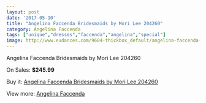 ```yaml
---
layout: post
date: '2017-05-10'
title: "Angelina Faccenda Bridesmaids by Mori Lee 204260"
category: Angelina Faccenda
tags: ["unique","dresses","faccenda","angelina","special"]
image: http://www.eudances.com/9684-thickbox_default/angelina-faccenda-bridesmaids-by-mori-lee-204260.jpg
---
```

Angelina Faccenda Bridesmaids by Mori Lee 204260

On Sales: **$245.99**
<a href="https://www.eudances.com/en/angelina-faccenda/3190-angelina-faccenda-bridesmaids-by-mori-lee-204260.html"><amp-img layout="responsive" width="600" height="600" src="//www.eudances.com/9684-thickbox_default/angelina-faccenda-bridesmaids-by-mori-lee-204260.jpg" alt="Angelina Faccenda Bridesmaids by Mori Lee 204260 0" /></a>
<a href="https://www.eudances.com/en/angelina-faccenda/3190-angelina-faccenda-bridesmaids-by-mori-lee-204260.html"><amp-img layout="responsive" width="600" height="600" src="//www.eudances.com/9688-thickbox_default/angelina-faccenda-bridesmaids-by-mori-lee-204260.jpg" alt="Angelina Faccenda Bridesmaids by Mori Lee 204260 1" /></a>
<a href="https://www.eudances.com/en/angelina-faccenda/3190-angelina-faccenda-bridesmaids-by-mori-lee-204260.html"><amp-img layout="responsive" width="600" height="600" src="//www.eudances.com/9687-thickbox_default/angelina-faccenda-bridesmaids-by-mori-lee-204260.jpg" alt="Angelina Faccenda Bridesmaids by Mori Lee 204260 2" /></a>
<a href="https://www.eudances.com/en/angelina-faccenda/3190-angelina-faccenda-bridesmaids-by-mori-lee-204260.html"><amp-img layout="responsive" width="600" height="600" src="//www.eudances.com/9686-thickbox_default/angelina-faccenda-bridesmaids-by-mori-lee-204260.jpg" alt="Angelina Faccenda Bridesmaids by Mori Lee 204260 3" /></a>
<a href="https://www.eudances.com/en/angelina-faccenda/3190-angelina-faccenda-bridesmaids-by-mori-lee-204260.html"><amp-img layout="responsive" width="600" height="600" src="//www.eudances.com/9685-thickbox_default/angelina-faccenda-bridesmaids-by-mori-lee-204260.jpg" alt="Angelina Faccenda Bridesmaids by Mori Lee 204260 4" /></a>

Buy it: [Angelina Faccenda Bridesmaids by Mori Lee 204260](https://www.eudances.com/en/angelina-faccenda/3190-angelina-faccenda-bridesmaids-by-mori-lee-204260.html "Angelina Faccenda Bridesmaids by Mori Lee 204260")

View more: [Angelina Faccenda](https://www.eudances.com/en/55-angelina-faccenda "Angelina Faccenda")
